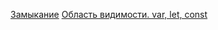 [Замыкание](https://youtu.be/mI6Jcfsgma4?si=7pfIpBUClGYI4FoK)
[Область видимости. var, let, const](https://youtu.be/aFxQvCqrUC0?si=7wXlWtIjP7sju6JO)